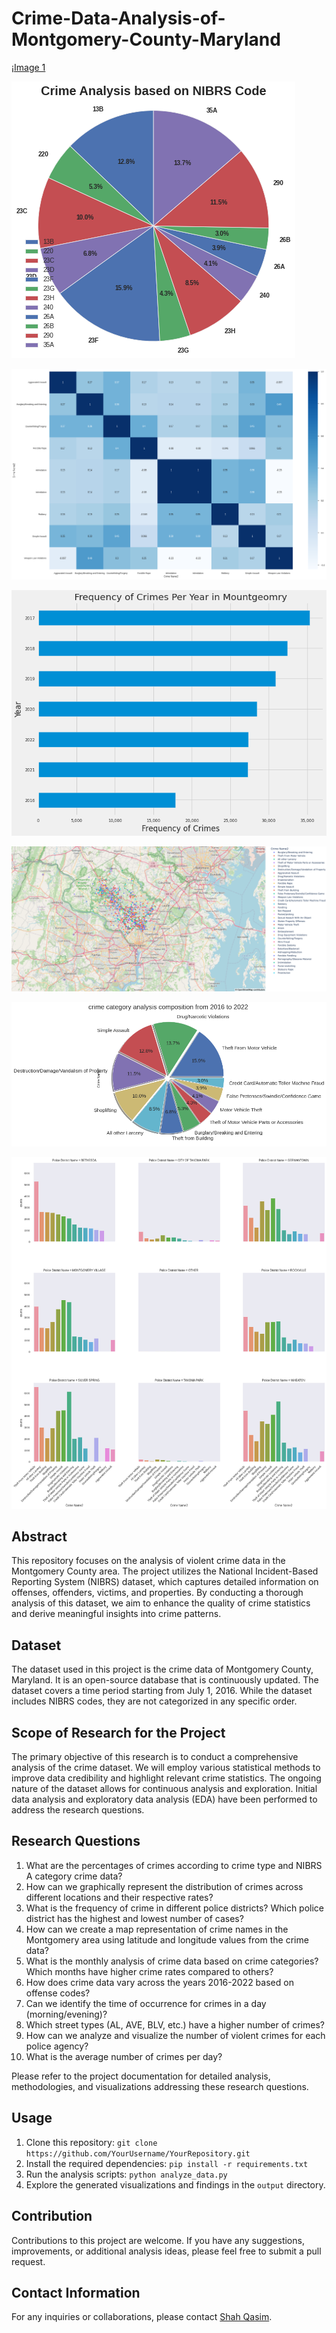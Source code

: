 # Crime-Data-Analysis-of-Montgomery-County-Maryland
¡[Image 1](https://raw.githubusercontent.com/Shahqasim/Crime-Data-Analysis-of-Montgomery-County-Maryland/main/Visualisation/Frequency%20of%20offence.png)

![Image 2](https://raw.githubusercontent.com/Shahqasim/Crime-Data-Analysis-of-Montgomery-County-Maryland/main/Visualisation/NIBRS%20codes%20base%20crimes.png)

![Image 3](https://raw.githubusercontent.com/Shahqasim/Crime-Data-Analysis-of-Montgomery-County-Maryland/main/Visualisation/correlation.png)

![Image 4](https://raw.githubusercontent.com/Shahqasim/Crime-Data-Analysis-of-Montgomery-County-Maryland/main/Visualisation/frequency%20of%20crimes.png)

![Image 5](https://raw.githubusercontent.com/Shahqasim/Crime-Data-Analysis-of-Montgomery-County-Maryland/main/Visualisation/newplot.png)

![Image 6](https://raw.githubusercontent.com/Shahqasim/Crime-Data-Analysis-of-Montgomery-County-Maryland/main/Visualisation/pi%20chart.png)

![Image 7](https://raw.githubusercontent.com/Shahqasim/Crime-Data-Analysis-of-Montgomery-County-Maryland/main/Visualisation/police%20district%20based.png)

## Abstract

This repository focuses on the analysis of violent crime data in the Montgomery County area. The project utilizes the National Incident-Based Reporting System (NIBRS) dataset, which captures detailed information on offenses, offenders, victims, and properties. By conducting a thorough analysis of this dataset, we aim to enhance the quality of crime statistics and derive meaningful insights into crime patterns.

## Dataset

The dataset used in this project is the crime data of Montgomery County, Maryland. It is an open-source database that is continuously updated. The dataset covers a time period starting from July 1, 2016. While the dataset includes NIBRS codes, they are not categorized in any specific order.

## Scope of Research for the Project

The primary objective of this research is to conduct a comprehensive analysis of the crime dataset. We will employ various statistical methods to improve data credibility and highlight relevant crime statistics. The ongoing nature of the dataset allows for continuous analysis and exploration. Initial data analysis and exploratory data analysis (EDA) have been performed to address the research questions.

## Research Questions

1. What are the percentages of crimes according to crime type and NIBRS A category crime data?
2. How can we graphically represent the distribution of crimes across different locations and their respective rates?
3. What is the frequency of crime in different police districts? Which police district has the highest and lowest number of cases?
4. How can we create a map representation of crime names in the Montgomery area using latitude and longitude values from the crime data?
5. What is the monthly analysis of crime data based on crime categories? Which months have higher crime rates compared to others?
6. How does crime data vary across the years 2016-2022 based on offense codes?
7. Can we identify the time of occurrence for crimes in a day (morning/evening)?
8. Which street types (AL, AVE, BLV, etc.) have a higher number of crimes?
9. How can we analyze and visualize the number of violent crimes for each police agency?
10. What is the average number of crimes per day?

Please refer to the project documentation for detailed analysis, methodologies, and visualizations addressing these research questions.

## Usage

1. Clone this repository: `git clone https://github.com/YourUsername/YourRepository.git`
2. Install the required dependencies: `pip install -r requirements.txt`
3. Run the analysis scripts: `python analyze_data.py`
4. Explore the generated visualizations and findings in the `output` directory.

## Contribution

Contributions to this project are welcome. If you have any suggestions, improvements, or additional analysis ideas, please feel free to submit a pull request.


## Contact Information

For any inquiries or collaborations, please contact [Shah Qasim](mailto:dev.shahqasim@gmail.com).
